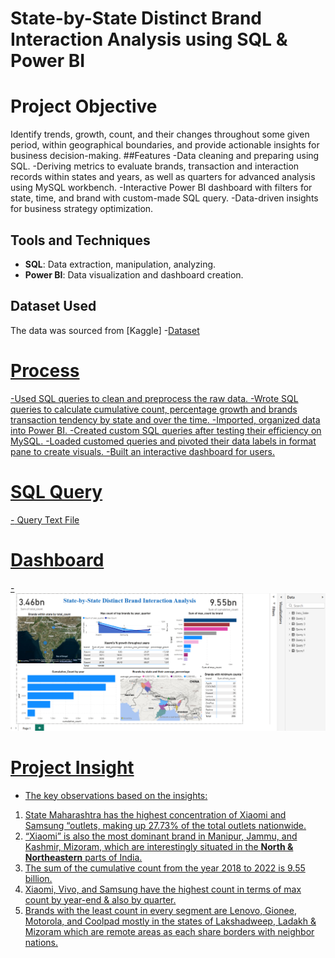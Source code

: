 # State-by-State Distinct Brand Interaction Analysis using SQL & Power BI
# Project Objective 
Identify trends, growth, count, and their changes throughout some given period, within geographical boundaries, and provide actionable insights for business decision-making. 
##Features
-Data cleaning and preparing using SQL.
-Deriving metrics to evaluate brands, transaction and interaction records within states and years, as well as quarters for advanced analysis using MySQL workbench. 
-Interactive Power BI dashboard with filters for state, time, and brand with custom-made SQL query.
-Data-driven insights for business strategy optimization. 
## Tools and Techniques
-	**SQL**: Data extraction, manipulation, analyzing.
-	**Power BI**: Data visualization and dashboard creation.
## Dataset Used
The data was sourced from [Kaggle]
-<a href= "https://github.com/NabobiA7/Data-Analysis-Dashboard/blob/main/final_agg_user_CSV.csv">Dataset
# Process
-Used SQL queries to clean and preprocess the raw data.
-Wrote SQL queries to calculate cumulative count, percentage growth and brands transaction tendency by state and over the time.
-Imported, organized data into Power BI.
-Created custom SQL queries after testing their efficiency on MySQL.
-Loaded customed queries and pivoted their data labels in format pane to create visuals. 
-Built an interactive dashboard for users. 
# SQL Query
-<a href= "https://github.com/NabobiA7/Data-Analysis-Dashboard/blob/main/finetech_dataset.sql"> Query Text File
# Dashboard
-![Power BI Visual Screenshot](https://github.com/NabobiA7/Data-Analysis-Dashboard/blob/main/Git_Power_BI_Visual.png)
# Project Insight
- The key observations based on the insights: 
1.	State Maharashtra has the highest concentration of Xiaomi and Samsung “outlets, making up 27.73% of the total outlets nationwide. 
2.	“Xiaomi” is also the most dominant brand in Manipur, Jammu, and Kashmir, Mizoram, which are interestingly situated in the **North & Northeastern** parts of India. 
3.	The sum of the cumulative count from the year 2018 to 2022 is 9.55 billion. 
4.	Xiaomi, Vivo, and Samsung have the highest count in terms of max count by year-end & also by quarter. 
5.	Brands with the least count in every segment are Lenovo, Gionee, Motorola, and Coolpad mostly in the states of Lakshadweep, Ladakh & Mizoram which are remote areas as each share borders with neighbor nations. 

